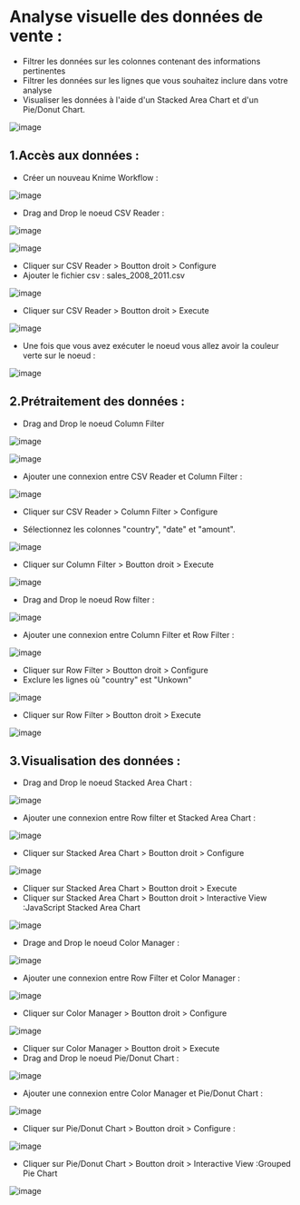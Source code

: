 # Analyse visuelle des données de vente :

- Filtrer les données sur les colonnes contenant des informations pertinentes
- Filtrer les données sur les lignes que vous souhaitez inclure dans votre analyse
- Visualiser les données à l'aide d'un Stacked Area Chart et d'un Pie/Donut Chart.

![image](https://user-images.githubusercontent.com/123749462/224999108-3fbf2bf8-df31-43d9-9534-765d661d08c6.png)

## 1.Accès aux données : 

- Créer un nouveau Knime Workflow :

![image](https://user-images.githubusercontent.com/123749462/225000586-fe6f9846-181d-4cca-9088-2239aa0e0235.png)

- Drag and Drop le noeud CSV Reader :

![image](https://user-images.githubusercontent.com/123749462/225001234-06fc28df-1059-4778-bbcf-2ac388953527.png)

![image](https://user-images.githubusercontent.com/123749462/225001941-be87cc2e-98e2-4d8d-b7a5-dab19b28f4e8.png)

- Cliquer sur CSV Reader > Boutton droit > Configure 
- Ajouter le fichier csv : sales_2008_2011.csv

![image](https://user-images.githubusercontent.com/123749462/225002931-541331b1-b501-46da-a319-be615b19afce.png)

- Cliquer sur CSV Reader > Boutton droit > Execute 

![image](https://user-images.githubusercontent.com/123749462/225004217-3cba9712-ce6b-4b61-b77c-4c2f823f94a1.png)

- Une fois que vous avez exécuter le noeud vous allez avoir la couleur verte sur le noeud :

![image](https://user-images.githubusercontent.com/123749462/225004842-b6ef9238-3897-44a0-9e88-518e19f41e9f.png)

## 2.Prétraitement des données : 

- Drag and Drop le noeud Column Filter 

![image](https://user-images.githubusercontent.com/123749462/225006437-d37e6c73-728b-4d0b-bb3c-beec5ac87351.png)

![image](https://user-images.githubusercontent.com/123749462/225006560-54600b9b-0d56-4a42-88ea-5a5a47f6966c.png)


- Ajouter une connexion entre CSV Reader et Column Filter :

![image](https://user-images.githubusercontent.com/123749462/225006831-2993f2d6-6244-4698-9c9b-4eea4c9f0c49.png)

- Cliquer sur CSV Reader > Column Filter > Configure

- Sélectionnez les colonnes "country", "date" et "amount". 

![image](https://user-images.githubusercontent.com/123749462/225007354-701be3e7-0f8b-4e38-9bca-8677c995c1ea.png)

- Cliquer sur Column Filter > Boutton droit > Execute 

![image](https://user-images.githubusercontent.com/123749462/225013758-33063a1d-071c-429e-927f-a2469500d4ca.png)

- Drag and Drop le noeud Row filter :

![image](https://user-images.githubusercontent.com/123749462/225014399-69f32108-40d4-4ebe-ac0a-4b5d295c7548.png)

- Ajouter une connexion entre Column Filter et Row Filter : 

![image](https://user-images.githubusercontent.com/123749462/225014722-c97a23b4-a210-42d0-a09f-036960dd1e4a.png)

- Cliquer sur Row Filter > Boutton droit > Configure 
- Exclure les lignes où "country" est "Unkown"

![image](https://user-images.githubusercontent.com/123749462/225025120-03f2dc07-41e3-43bd-b94c-eedbe730007e.png)

- Cliquer sur Row Filter > Boutton droit > Execute

![image](https://user-images.githubusercontent.com/123749462/225017259-5e5a082b-1f83-4148-98e2-ae33b12f0200.png)

## 3.Visualisation des données :
- Drag and Drop le noeud Stacked Area Chart :

![image](https://user-images.githubusercontent.com/123749462/225022857-95f4b958-0d84-474a-b856-a78701368353.png)

- Ajouter une connexion entre Row filter et Stacked Area Chart :

![image](https://user-images.githubusercontent.com/123749462/225023203-b58dbced-12a1-44aa-8930-2e6056e830dc.png)

- Cliquer sur Stacked Area Chart > Boutton droit > Configure 

![image](https://user-images.githubusercontent.com/123749462/225023838-ec6a9635-1ba8-402e-9574-89bd145f2b66.png)

- Cliquer sur Stacked Area Chart > Boutton droit > Execute
- Cliquer sur Stacked Area Chart > Boutton droit > Interactive View :JavaScript Stacked Area Chart

![image](https://user-images.githubusercontent.com/123749462/225025636-af15bafe-2759-40f7-aded-78bc28675f73.png)

- Drage and Drop le noeud Color Manager :

![image](https://user-images.githubusercontent.com/123749462/225026420-b3a56b7e-6042-4db7-9562-8376a08acd1e.png)

- Ajouter une connexion entre Row Filter et Color Manager : 

![image](https://user-images.githubusercontent.com/123749462/225026730-992279e4-5ab9-4b26-bfb6-e97cd2ef2778.png)

- Cliquer sur Color Manager > Boutton droit > Configure 

![image](https://user-images.githubusercontent.com/123749462/225029706-7cf28d90-33d9-47e0-85e6-ffb52878f297.png)

- Cliquer sur Color Manager > Boutton droit > Execute
- Drag and Drop le noeud Pie/Donut Chart :

![image](https://user-images.githubusercontent.com/123749462/225032071-80feefa9-1c46-41a8-ba5a-3c3749696c99.png)

- Ajouter une connexion entre Color Manager et Pie/Donut Chart :

![image](https://user-images.githubusercontent.com/123749462/225032659-cafacdf7-0020-4e84-ab1f-31256eb99d46.png)


- Cliquer sur Pie/Donut Chart > Boutton droit > Configure :

![image](https://user-images.githubusercontent.com/123749462/225033641-7971aec4-49cf-4592-8deb-bc55f88e3642.png)

- Cliquer sur Pie/Donut Chart > Boutton droit > Interactive View :Grouped Pie Chart


![image](https://user-images.githubusercontent.com/123749462/225034039-94245dd3-2511-4487-8205-fe9c5c1bd9da.png)







